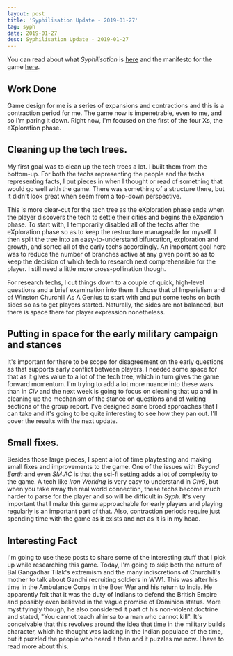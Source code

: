 ```yaml
---
layout: post
title: 'Syphilisation Update - 2019-01-27'
tag: syph
date: 2019-01-27
desc: Syphilisation Update - 2019-01-27
---
```



You can read about what *Syphilisation* is [here](/blog/syph/announce) and the manifesto for the game [here](/blog/syph/manifesto).
## Work Done

Game design for me is a series of expansions and contractions and this is a contraction period for me. The game now is impenetrable, even to me, and so I'm paring it down. Right now, I'm focused on the first of the four Xs, the eXploration phase.

## Cleaning up the tech trees.

My first goal was to clean up the tech trees a lot. I built them from the bottom-up. For both the techs representing the people and the techs representing facts, I put pieces in when I thought or read of something that would go well with the game. There was something of a structure there, but it didn't look great when seem from a top-down perspective.


This is more clear-cut for the tech tree as the eXploration phase ends when the player discovers the tech to settle their cities and begins the eXpansion phase. To start with, I temporarily disabled all of the techs after the eXploration phase so as to keep the restructure manageable for myself. I then split the tree into an easy-to-understand bifurcation, exploration and growth, and sorted all of the early techs accordingly. An important goal here was to reduce the number of branches active at any given point so as to keep the decision of which tech to research next comprehensible for the player. I still need a little more cross-pollination though.


For research techs, I cut things down to a couple of quick, high-level questions and a brief examination into them. I chose that of Imperialism and of Winston Churchill As A Genius to start with and put some techs on both sides so as to get players started. Naturally, the sides are not balanced, but there is space there for player expression nonetheless.

## Putting in space for the early military campaign and stances

It's important for there to be scope for disagreement on the early questions as that supports early conflict between players. I needed some space for that as it gives value to a lot of the tech tree, which in turn gives the game forward momentum. I'm trying to add a lot more nuance into these wars than in *Civ* and the next week is going to focus on cleaning that up and in cleaning up the mechanism of the stance on questions and of writing sections of the group report. I've designed some broad approaches that I can take and it's going to be quite interesting to see how they pan out. I'll cover the results with the next update.

## Small fixes.

Besides those large pieces, I spent a lot of time playtesting and making small fixes and improvements to the game. One of the issues with *Beyond Earth* and even *SM:AC* is that the sci-fi setting adds a lot of complexity to the game. A tech like *Iron Working* is very easy to understand in *Civ6*, but when you take away the real world connection, these techs become much harder to parse for the player and so will be difficult in *Syph*. It's very important that I make this game approachable for early players and playing regularly is an important part of that. Also, contraction periods require just spending time with the game as it exists and not as it is in my head.

## Interesting Fact

I'm going to use these posts to share some of the interesting stuff that I pick up while researching this game. Today, I'm going to skip both the nature of Bal Gangadhar Tilak's extremism and the many indiscretions of Churchill's mother to talk about Gandhi recruiting soldiers in WW1. This was after his time in the Ambulance Corps in the Boer War and his return to India. He apparently felt that it was the duty of Indians to defend the British Empire and possibly even believed in the vague promise of Dominion status. More mystifyingly though, he also considered it part of his non-violent doctrine and stated, "You cannot teach ahimsa to a man who cannot kill". It's conceivable that this revolves around the idea that time in the military builds character, which he thought was lacking in the Indian populace of the time, but it puzzled the people who heard it then and it puzzles me now. I have to read more about this.

